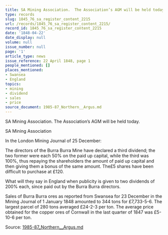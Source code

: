 ```yaml
---
title: SA Mining Association.  The Association’s AGM will be held today.
type: records
slug: 1845_76_sa_register_content_2215
url: /records/1845_76_sa_register_content_2215/
record_id: 1845_76_sa_register_content_2215
date: '1848-04-22'
date_display: null
volume: null
issue_number: null
page: '1'
article_type: news
issue_reference: 22 April 1848, page 1
people_mentioned: []
places_mentioned:
- Swansea
- England
topics:
- mining
- dividend
- sales
- price
source_document: 1985-87_Northern__Argus.md
---
```


SA Mining Association.  The Association’s AGM will be held today.

SA Mining Association

In the London Mining Journal of 25 December:

The directors of the Burra Burra Mine have declared a third dividend; the two former were each 50% on the paid up capital, while the third was 100%, thus repaying the shareholders the amount of paid up capital and then giving them a bonus of the same amount.  The£5 shares have been difficult to purchase at £120.

What will they say in England when publicity is given to two dividends of 200% each, since paid out by the Burra Burra directors.

Sales of Burra Burra ores as reported from Swansea for 23 December in the Mining Journal of 1 January 1848 amounted to 344 tons for £7,733-5-6.  The largest parcel of 280 tons averaged £24-2-3 per ton.  The average price obtained for the copper ores of Cornwall in the last quarter of 1847 was £5-10-6 per ton.

Source: [1985-87_Northern__Argus.md](/downloads/markdown/1985-87_Northern__Argus.md)
